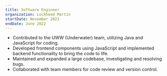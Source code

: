 ```yaml
---
title: Software Engineer
organization: Lockheed Martin
startDate: November 2021
endDate: June 2022
---
```


- Contributed to the UWW (Underwater) team, utilizing Java and JavaScript for coding.
- Developed frontend components using JavaScript and implemented backend functionality to bring the code to life.
- Maintained and expanded a large codebase, investigating and resolving bugs.
- Collaborated with team members for code review and version control.

